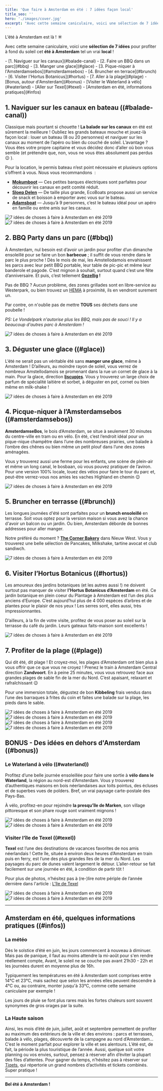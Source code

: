 ```yaml
---
title: 'Que faire à Amsterdam en été : 7 idées façon local'
title_seo: ''
hero: './images/cover.jpg'
excerpt: "Avec cette semaine caniculaire, voici une sélection de 7 idées pour profiter à fond du soleil cet été à Amsterdam tel un vrai local ! "
---
```



L’été à Amsterdam est là ! ☀️

Avec cette semaine caniculaire, voici une **sélection de 7 idées** pour profiter à fond du soleil cet **été à Amsterdam** tel un vrai **local** ! 

<toc>
- [1. Naviguer sur les canaux](#balade-canal)
- [2. Faire un BBQ dans un parc](#bbq)
- [3. Manger une glace](#glace)
- [3. Pique-niquer à l'Amsterdamsebos](#amsterdamsebos)
- [4. Bruncher en terrace](#brunch)
- [6. Visiter l'Hortus Botanicus](#hortus)
- [7. Aller à la plage](#plage)
- [Bonus, autour d'Amsterdam](#bonus)
    - [Visiter le Waterland à vélo](#waterland)
    - [Aller sur Texel](#texel)
- [Amsterdam en été, informations pratiques](#infos)
</toc>


## 1.  Naviguer sur les canaux en bateau ((#balade-canal))
Classique mais pourtant si chouette ! **La balade sur les canaux** en été est sûrement la meilleure ! Oubliez les grands bateaux mouche et jouez-là façon local : louer un bateau (8 ou 20 personnes) et naviguer sur les canaux au moment de l’apéro ou bien du couché de soleil. L’avantage ? Vous êtes votre propre capitaine et vous décidez donc d’aller où bon vous semble (et prétendre que, non, vous ne vous êtes absolument pas perdus 😉 ).

Pour la location, le permis bateau n’est point nécessaire et plusieurs options s’offrent à vous. Nous vous recommandons  :
* **[Mokumboot](https://mokumbootverhuur.nl/en/)** — Ces petites barques électriques sont parfaites pour découvrir les canaux en petit comité réduit.
* **[Sloep Delen](https://sloepdelen.nl/en/)** — De taille plus grande, EcoBoats propose aussi un service de snack et boisson à emporter avec vous sur le bateau.
* **[Adamsboat](https://adamsboats.com/en/)** — Jusqu’à 9 personnes, c’est le bateau idéal pour un apéro en famille ou entre amis sur les canaux.

<gallery>
<img alt="7 idées de choses à faire à Amsterdam en été 2019" src="./images/bateau-canal-01.jpg">
<img alt="7 idées de choses à faire à Amsterdam en été 2019" src="./images/bateau-canal-02.jpg">
</gallery>


## 2. BBQ Party dans un parc ((#bbq))
À Amsterdam, nul besoin est d’avoir un jardin pour profiter d’un dimanche ensoleillé pour se faire un bon **barbecue** ; il suffit de vous rendre dans le parc le plus proche ! Dès le mois de mai, les Amstellodamois envahissent les parcs avec leur petit BBQ portable, leur table de pic-pic et même leur banderole et pagode. C’est mignon à souhait, surtout quand c’est une fête d’anniversaire.
Et puis, c’est tellement **[Gezellig](/gezellig/) !**  

Pas de BBQ ? Aucun problème, des zones grillades sont en libre-service au Westerpark, ou bien trouvez un [HEMA](https://www.hema.nl/) à proximité, ils en vendront surement un.

Par contre, on n'oublie pas de mettre **TOUS** ses déchets dans une poubelle !

_PS: Le Vondelpark n'autorise plus les BBQ, mais pas de souci ! Il y a beaucoup d'autres parc à Amsterdam !_

<img alt="7 idées de choses à faire à Amsterdam en été 2019" src="./images/bbq.jpg">


## 3. Déguster une glace ((#glace))
L’été ne serait pas un véritable été sans **manger une glace**, même à Amsterdam ! D’ailleurs, au moindre rayon de soleil, vous verrez de nombreux Amstellodamois se promenant dans la rue un cornet de glace à la main. Pour la glace, direction **[Ijscupjes](https://www.ijscuypje.nl/)**. Vous y trouverez un large choix de parfum de spécialité laitière et sorbet, à déguster en pot, cornet ou bien même en milk-shake !

<img alt="7 idées de choses à faire à Amsterdam en été 2019" src="./images/glace.jpg">

## 4. Picque-niquer à l’Amsterdamsebos ((#amsterdamsebos))
**AmsterdamseBos**, le bois d’Amsterdam, se situe à seulement 30 minutes du centre-ville en tram ou en vélo. En été, c’est l’endroit idéal pour un pique-nique champêtre dans l’une des nombreuses prairies, une balade à l’ombre des chênes ou bien même un petit plouf dans l’une des zones aménagées.

Vous y trouverez aussi une ferme pour les enfants, une scène de plein-air et même un long canal, le bosbaan, où vous pouvez pratiquer de l’aviron. Pour une version 100% locale, louez des vélos pour faire le tour du parc et, peut-être verrez-vous nos amies les vaches Highland en chemin 😉 

<img alt="7 idées de choses à faire à Amsterdam en été 2019" src="./images/amsterdamsebos-01.jpg">


## 5. Bruncher en terrasse  ((#brunch))
Les longues journées d'été sont parfaites pour un **brunch ensoleillé** en terrasse. Soit vous optez pour la version maison si vous avez la chance d'avoir un balcon ou un jardin. Ou bien, Amsterdam déborde de bonnes addresses pour aller manger.

Notre préféré du moment ? **[The Corner Bakery](https://www.cornerbakeryamsterdam.com/)** dans Nieuw West. Vous y trouverez une belle sélection de Pancakes, Milkshake, tartine avocat et club sandiwch. 

<img alt="7 idées de choses à faire à Amsterdam en été 2019" src="./images/brunch.jpg">


## 6. Visiter l’Hortus Botanicus ((#hortus))
Les amoureux des jardins botaniques (et les autres aussi !) ne doivent surtout pas manquer de visiter **l’Hortus Botanicus d’Amsterdam** en été. Ce jardin botanique en plein coeur du Plantage à Amsterdam est l’un des plus anciens d’Europe. C’est aujourd’hui plus de 4 000 espèces d’arbres et de plantes pour le plaisir de nos yeux ! Les serres sont, elles aussi, très impressionnantes. 

D’ailleurs, à la fin de votre visite, profitez de vous poser au soleil sur la terrasse du café du jardin. Leurs gateaux faits-maison sont excellents !

<img alt="7 idées de choses à faire à Amsterdam en été 2019" src="./images/hortus-02.jpg">


## 7. Profiter de la plage ((#plage))
Qui dit été, dit plage ! Et croyez-moi, les plages d’Amsterdam ont bien plus à vous offrir que ce que vous ne croyez ! Prenez le train à Amsterdam Central direction **Zandvoort**. En à peine 25 minutes, vous vous retrouvez face aux grandes plages de sable fin de la mer du Nord. C’est apaisant, relaxant et rafraîchissant 😉

Pour une immersion totale, dégustez de bon **Kibbeling** frais vendus dans l’une des barraques à frites du coin et faites une balade sur la plage, les pieds dans le sable.

<gallery>
<img alt="7 idées de choses à faire à Amsterdam en été 2019" src="./images/bloemendaal-aan-zee-01.jpg">
<img alt="7 idées de choses à faire à Amsterdam en été 2019" src="./images/bloemendaal-aan-zee-02.jpg">
<img alt="7 idées de choses à faire à Amsterdam en été 2019" src="./images/bloemendaal-aan-zee-04.jpg">
<img alt="7 idées de choses à faire à Amsterdam en été 2019" src="./images/bloemendaal-aan-zee-05.jpg">
</gallery>

## BONUS - Des idées en dehors d'Amsterdam ((#bonus))

### Le Waterland à vélo ((#waterland))
Profitez d’une belle journée ensoleillée pour faire une sortie à **vélo dans le Waterland**, la région au nord-est d’Amsterdam. Vous y trouverez d’authentiques maisons en bois néerlandaises aux toits pointus, des écluses et de superbes vues de polders. Bref, un vrai paysage carte-postale des Pays-Bas.

À vélo, profitez-en pour rejoindre **la presqu’île de Marken**, son village pittoresque et son phare rouge sont vraiment mignons ! 

<img alt="7 idées de choses à faire à Amsterdam en été 2019" src="./images/marken-01.jpg">
<img alt="7 idées de choses à faire à Amsterdam en été 2019" src="./images/marken-02.jpg">


### Visiter l’île de Texel ((#texel))
**Texel** est l’une des destinations de vacances favorites de nos amis néerlandais ! Cette île, située à environ deux heures d’Amsterdam en train puis en ferry, est l’une des plus grandes îles de la mer du Nord. Les paysages du parc de dunes valent largement le détour. L’aller-retour se fait facilement sur une journée en été, à condition de partir tôt !

Pour plus de photos, n’hésitez pas à (re-)lire notre périple de l’année dernière dans l'article : [L'île de Texel](/texel/)

<img alt="7 idées de choses à faire à Amsterdam en été 2019" src="./images/texel-02.jpg">
<img alt="7 idées de choses à faire à Amsterdam en été 2019" src="./images/texel-03.jpg">

------

## Amsterdam en été, quelques informations pratiques ((#infos))

### La météo
Dès le solstice d’été en juin, les jours commencent à nouveau à diminuer. Mais pas de panique, il faut au moins attendre la mi-août pour s'en rendre réellement compte, Avant, le soleil ne se couche pas avant 21h30 - 22h et les journées durent en moyenne plus de 16h. 

Typiquement les températures en été à Amsterdam sont comprises entre 14°C et 23°C, mais sachez que selon les années elles peuvent descendre à 4°C ou, au contraire, monter jusqu'à 33°C, comme cette semaine caniculaire par exemple !

Les jours de pluie se font plus rares mais les fortes chaleurs sont souvent synonymes de gros orages par la suite.

### La Haute saison 
Ainsi, les mois d’été de juin, juillet, août et septembre permettent de profiter au maximum des extérieurs de la ville et des environs : parcs et terrasses, balade à vélo, plages, découverte de la campagne au nord d’Amsterdam… C’est le moment parfait pour explorer la ville et ses alentours. L’été est, de fait, la période la plus touristique de l’année. Aussi, quelque soit votre planning ou vos envies, surtout, pensez à réserver afin d’éviter la plupart des files d’attentes. Pour gagner du temps, n’hésitez pas à réserver sur [Tiqets](https://www.tiqets.com/en/amsterdam-c75061?partner=adeuxcestmieux), qui répertorie un grand nombres d’activités et tickets combinés. Super pratique !

-----

**Bel été à Amsterdam !**